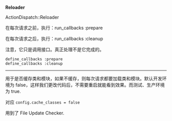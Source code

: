 **Reloader**

ActionDispatch::Reloader 

在每次请求之前，执行：run_callbacks :prepare

在每次请求之后，执行：run_callbacks :cleanup

注意，它只是调用接口。真正处理不是它完成的。

```
define_callbacks :prepare
define_callbacks :cleanup
```

---

用于是否缓存类和模块，如果不缓存，则每次请求都要加载类和模块。默认开发环境为 false，这样我们更改代码后，不需要重启就能看到效果。而测试、生产环境为 true.

对应 `config.cache_classes = false`

用到了 File Update Checker.
